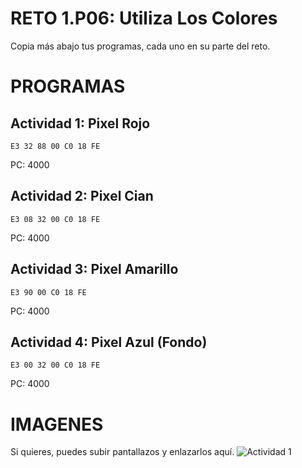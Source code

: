 # RETO 1.P06: Utiliza Los Colores
Copia más abajo tus programas, cada uno en su parte del reto.

# PROGRAMAS

## Actividad 1: Pixel Rojo
```
E3 32 88 00 C0 18 FE
```
PC: 4000

## Actividad 2: Pixel Cian
```
E3 08 32 00 C0 18 FE
```
PC: 4000

## Actividad 3: Pixel Amarillo
```
E3 90 00 C0 18 FE
```
PC: 4000

## Actividad 4: Pixel Azul (Fondo)
```
E3 00 32 00 C0 18 FE
```
PC: 4000

# IMAGENES
Si quieres, puedes subir pantallazos y enlazarlos aquí.
![Actividad 1](/pixelrojo.png)
